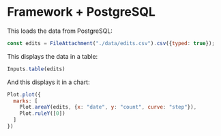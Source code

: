 # Framework + PostgreSQL

This loads the data from PostgreSQL:

```js echo
const edits = FileAttachment("./data/edits.csv").csv({typed: true});
```

This displays the data in a table:

```js echo
Inputs.table(edits)
```

And this displays it in a chart:

```js echo
Plot.plot({
  marks: [
    Plot.areaY(edits, {x: "date", y: "count", curve: "step"}),
    Plot.ruleY([0])
  ]
})
```
